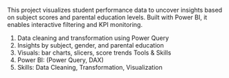 This project visualizes student performance data to uncover insights based on subject scores and parental education levels. Built with Power BI, it enables interactive filtering and KPI monitoring.
1. Data cleaning and transformation using Power Query 
2. Insights by subject, gender, and parental education 
3. Visuals: bar charts, slicers, score trends 
Tools & Skills
1. Power BI: (Power Query, DAX) 
2. Skills: Data Cleaning, Transformation, Visualization 
